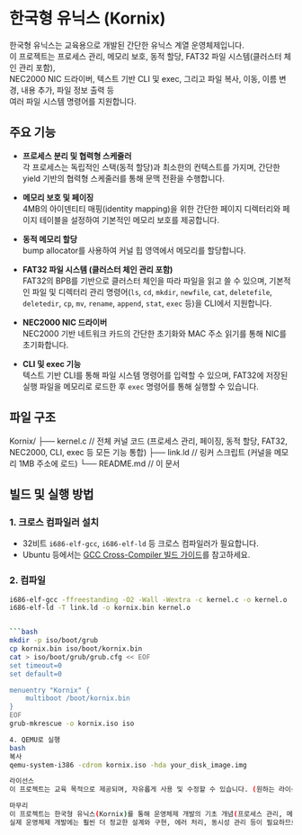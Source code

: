# 한국형 유닉스 (Kornix)

한국형 유닉스는 교육용으로 개발된 간단한 유닉스 계열 운영체제입니다.  
이 프로젝트는 프로세스 관리, 메모리 보호, 동적 할당, FAT32 파일 시스템(클러스터 체인 관리 포함),  
NEC2000 NIC 드라이버, 텍스트 기반 CLI 및 exec, 그리고 파일 복사, 이동, 이름 변경, 내용 추가, 파일 정보 출력 등  
여러 파일 시스템 명령어를 지원합니다.

## 주요 기능

- **프로세스 분리 및 협력형 스케줄러**  
  각 프로세스는 독립적인 스택(동적 할당)과 최소한의 컨텍스트를 가지며, 간단한 yield 기반의 협력형 스케줄러를 통해 문맥 전환을 수행합니다.

- **메모리 보호 및 페이징**  
  4MB의 아이덴티티 매핑(identity mapping)을 위한 간단한 페이지 디렉터리와 페이지 테이블을 설정하여 기본적인 메모리 보호를 제공합니다.

- **동적 메모리 할당**  
  bump allocator를 사용하여 커널 힙 영역에서 메모리를 할당합니다.

- **FAT32 파일 시스템 (클러스터 체인 관리 포함)**  
  FAT32의 BPB를 기반으로 클러스터 체인을 따라 파일을 읽고 쓸 수 있으며, 기본적인 파일 및 디렉터리 관리 명령어(`ls`, `cd`, `mkdir`, `newfile`, `cat`, `deletefile`, `deletedir`, `cp`, `mv`, `rename`, `append`, `stat`, `exec` 등)을 CLI에서 지원합니다.

- **NEC2000 NIC 드라이버**  
  NEC2000 기반 네트워크 카드의 간단한 초기화와 MAC 주소 읽기를 통해 NIC를 초기화합니다.

- **CLI 및 exec 기능**  
  텍스트 기반 CLI를 통해 파일 시스템 명령어를 입력할 수 있으며, FAT32에 저장된 실행 파일을 메모리로 로드한 후 `exec` 명령어를 통해 실행할 수 있습니다.

## 파일 구조

Kornix/ ├── kernel.c // 전체 커널 코드 (프로세스 관리, 페이징, 동적 할당, FAT32, NEC2000, CLI, exec 등 모든 기능 통합) ├── link.ld // 링커 스크립트 (커널을 메모리 1MB 주소에 로드) └── README.md // 이 문서

## 빌드 및 실행 방법

### 1. 크로스 컴파일러 설치

- 32비트 `i686-elf-gcc`, `i686-elf-ld` 등 크로스 컴파일러가 필요합니다.  
- Ubuntu 등에서는 [GCC Cross-Compiler 빌드 가이드](https://wiki.osdev.org/GCC_Cross-Compiler)를 참고하세요.

### 2. 컴파일

```bash
i686-elf-gcc -ffreestanding -O2 -Wall -Wextra -c kernel.c -o kernel.o
i686-elf-ld -T link.ld -o kornix.bin kernel.o


```bash
mkdir -p iso/boot/grub
cp kornix.bin iso/boot/kornix.bin
cat > iso/boot/grub/grub.cfg << EOF
set timeout=0
set default=0

menuentry "Kornix" {
    multiboot /boot/kornix.bin
}
EOF
grub-mkrescue -o kornix.iso iso

4. QEMU로 실행
bash
복사
qemu-system-i386 -cdrom kornix.iso -hda your_disk_image.img

라이선스
이 프로젝트는 교육 목적으로 제공되며, 자유롭게 사용 및 수정할 수 있습니다. (원하는 라이선스를 명시하세요.)

마무리
이 프로젝트는 한국형 유닉스(Kornix)를 통해 운영체제 개발의 기초 개념(프로세스 관리, 메모리 보호, 파일 시스템, 네트워크 드라이버 등)을 학습하고 실험할 수 있도록 설계되었습니다.
실제 운영체제 개발에는 훨씬 더 정교한 설계와 구현, 에러 처리, 동시성 관리 등이 필요하므로 이 예제를 참고자료로 활용하시기 바랍니다.
